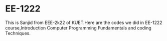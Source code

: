 # EE-1222
This is Sanjid from EEE-2k22 of KUET.Here are the codes we did in EE-1222 course,Introduction Computer Programming Fundamentals and coding Techniques.